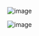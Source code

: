 ![image](https://github.com/Marindala/Manipulacion-DOM/assets/95050756/d6d04235-7004-46c1-952a-618f3a791723)


![image](https://github.com/Marindala/Manipulacion-DOM/assets/95050756/ccb6197b-a114-45f0-9e7b-7a323e18bc10)

<!-- me gusta para practicar código
 
https://codi.link/PGJ1dHRvbj5NZSBndXN0YTwvYnV0dG9uPg==%7CYnV0dG9uIHsNCiAgYmFja2dyb3VuZC1jb2xvcjogYXF1YTsNCiAgY3Vyc29yOiBwb2ludGVyOw0KICBhbGlnbi1pdGVtczogY2VudGVyOw0KICBmb250LXNpemU6IGxhcmdlcjsNCn0=%7CY29uc3QgYnV0dG9uID0gZG9jdW1lbnQucXVlcnlTZWxlY3RvcignYnV0dG9uJykNCg0KYnV0dG9uLmFkZEV2ZW50TGlzdGVuZXIoJ2NsaWNrJywgKQ==

-->
